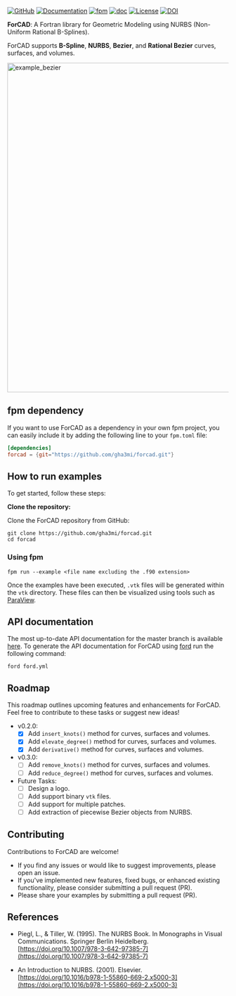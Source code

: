 [![GitHub](https://img.shields.io/badge/GitHub-ForCAD-blue.svg?style=social&logo=github)](https://github.com/gha3mi/forcad)
[![Documentation](https://img.shields.io/badge/ford-Documentation%20-blueviolet.svg)](https://gha3mi.github.io/forcad/)
[![fpm](https://github.com/gha3mi/forcad/actions/workflows/fpm.yml/badge.svg)](https://github.com/gha3mi/forcad/actions/workflows/fpm.yml)
[![doc](https://github.com/gha3mi/forcad/actions/workflows/doc.yml/badge.svg)](https://github.com/gha3mi/forcad/actions/workflows/doc.yml) 
[![License](https://img.shields.io/github/license/gha3mi/forcad?color=green)](https://github.com/gha3mi/forcad/blob/main/LICENSE)
[![DOI](https://zenodo.org/badge/778032800.svg)](https://zenodo.org/doi/10.5281/zenodo.10904447)

**ForCAD**: A Fortran library for Geometric Modeling using NURBS (Non-Uniform Rational B-Splines).

ForCAD supports **B-Spline**, **NURBS**, **Bezier**, and **Rational Bezier** curves, surfaces, and volumes.

<img alt="example_bezier" src="https://github.com/gha3mi/forcad/raw/main/vtk/example_bezier.png" width="750">

## fpm dependency

If you want to use ForCAD as a dependency in your own fpm project,
you can easily include it by adding the following line to your `fpm.toml` file:

```toml
[dependencies]
forcad = {git="https://github.com/gha3mi/forcad.git"}
```

## How to run examples

To get started, follow these steps:

**Clone the repository:**

Clone the ForCAD repository from GitHub:

```shell
git clone https://github.com/gha3mi/forcad.git
cd forcad
```

### Using fpm


```shell
fpm run --example <file name excluding the .f90 extension>
```
Once the examples have been executed, `.vtk` files will be generated within the `vtk` directory. These files can then be visualized using tools such as [ParaView](https://www.paraview.org/).

## API documentation

The most up-to-date API documentation for the master branch is available
[here](https://gha3mi.github.io/forcad/).
To generate the API documentation for ForCAD using
[ford](https://github.com/Fortran-FOSS-Programmers/ford) run the following
command:

```shell
ford ford.yml
```

## Roadmap

This roadmap outlines upcoming features and enhancements for ForCAD. Feel free to contribute to these tasks or suggest new ideas!

- v0.2.0:
    - [x] Add `insert_knots()` method for curves, surfaces and volumes.
    - [x] Add `elevate_degree()` method for curves, surfaces and volumes.
    - [x] Add `derivative()` method for curves, surfaces and volumes.

- v0.3.0:
    - [ ] Add `remove_knots()` method for curves, surfaces and volumes.
    - [ ] Add `reduce_degree()` method for curves, surfaces and volumes.

- Future Tasks:
    - [ ] Design a logo.
    - [ ] Add support binary `vtk` files.
    - [ ] Add support for multiple patches.
    - [ ] Add extraction of piecewise Bezier objects from NURBS.

## Contributing

Contributions to ForCAD are welcome!

- If you find any issues or would like to suggest improvements, please open an issue.
- If you've implemented new features, fixed bugs, or enhanced existing functionality, please consider submitting a pull request (PR).
- Please share your examples by submitting a pull request (PR).

## References

- Piegl, L., & Tiller, W. (1995). The NURBS Book. In Monographs in Visual Communications. Springer Berlin Heidelberg. [https://doi.org/10.1007/978-3-642-97385-7](https://doi.org/10.1007/978-3-642-97385-7)

- An Introduction to NURBS. (2001). Elsevier. [https://doi.org/10.1016/b978-1-55860-669-2.x5000-3](https://doi.org/10.1016/b978-1-55860-669-2.x5000-3)